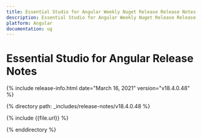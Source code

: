 ```yaml
---
title: Essential Studio for Angular Weekly Nuget Release Release Notes  
description: Essential Studio for Angular Weekly Nuget Release Release Notes  
platform: Angular
documentation: ug
---
```


# Essential Studio for Angular  Release Notes  

{% include release-info.html date="March 16, 2021"  version="v18.4.0.48" %} 


{% directory path: _includes/release-notes/v18.4.0.48
 %}

{% include {{file.url}} %}

{% enddirectory %}